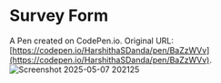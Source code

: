# Survey Form
A Pen created on CodePen.io. Original URL: [https://codepen.io/HarshithaSDanda/pen/BaZzWVv](https://codepen.io/HarshithaSDanda/pen/BaZzWVv).
![Screenshot 2025-05-07 202125](https://github.com/user-attachments/assets/6ac9b5fc-c849-4e43-8ffe-ab4151217027)
